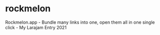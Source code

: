 # rockmelon
Rockmelon.app - Bundle many links into one, open them all in one single click - My Larajam Entry 2021
